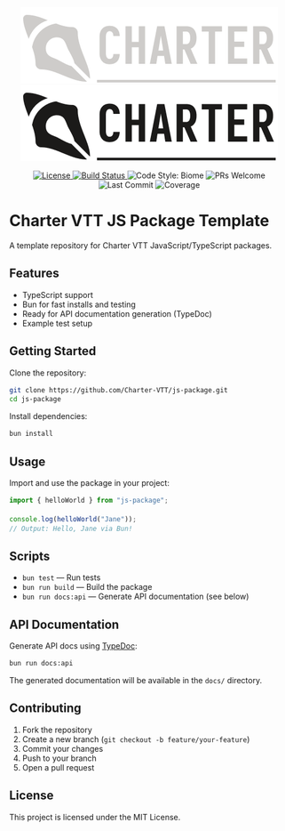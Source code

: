 <p align="center">
  <img src="https://github.com/Charter-VTT/.github/blob/7f14a77afba7ab274d24de2a38e2cabd33cccc5a/logo-dark.png#gh-dark-mode-only" alt="Charter VTT Logo Dark">
  <img src="https://github.com/Charter-VTT/.github/blob/7f14a77afba7ab274d24de2a38e2cabd33cccc5a/logo.png#gh-light-mode-only" alt="Charter VTT Logo Light">
</p>

<p align="center">
  <a href="https://github.com/Charter-VTT/js-package/blob/main/LICENSE">
    <img src="https://img.shields.io/github/license/Charter-VTT/js-package" alt="License">
  </a>
  <a href="https://github.com/Charter-VTT/js-package/actions/workflows/ci.yml">
    <img src="https://github.com/Charter-VTT/js-package/actions/workflows/ci.yml/badge.svg" alt="Build Status">
  </a>
  <img src="https://img.shields.io/badge/code%20style-biome-44cc11" alt="Code Style: Biome">
  <img src="https://img.shields.io/badge/PRs-welcome-brightgreen.svg" alt="PRs Welcome">
  <img src="https://img.shields.io/github/last-commit/Charter-VTT/js-package" alt="Last Commit">
  <img src="https://img.shields.io/codecov/c/github/Charter-VTT/js-package" alt="Coverage">
</p>

# Charter VTT JS Package Template

A template repository for Charter VTT JavaScript/TypeScript packages.

## Features

- TypeScript support
- Bun for fast installs and testing
- Ready for API documentation generation (TypeDoc)
- Example test setup

## Getting Started

Clone the repository:

```bash
git clone https://github.com/Charter-VTT/js-package.git
cd js-package
```

Install dependencies:

```bash
bun install
```

## Usage

Import and use the package in your project:

```typescript
import { helloWorld } from "js-package";

console.log(helloWorld("Jane"));
// Output: Hello, Jane via Bun!
```

## Scripts

- `bun test` — Run tests
- `bun run build` — Build the package
- `bun run docs:api` — Generate API documentation (see below)

## API Documentation

Generate API docs using [TypeDoc](https://typedoc.org/):

```bash
bun run docs:api
```

The generated documentation will be available in the `docs/` directory.

## Contributing

1. Fork the repository
2. Create a new branch (`git checkout -b feature/your-feature`)
3. Commit your changes
4. Push to your branch
5. Open a pull request

## License

This project is licensed under the MIT License.
